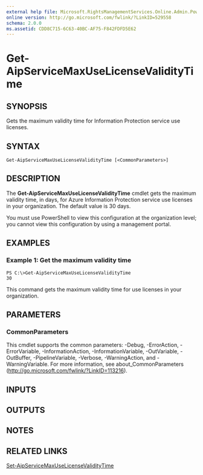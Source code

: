 ```yaml
---
external help file: Microsoft.RightsManagementServices.Online.Admin.PowerShell.dll-Help.xml
online version: http://go.microsoft.com/fwlink/?LinkID=529558
schema: 2.0.0
ms.assetid: CDD8C715-6C63-40BC-AF75-F842FDFD5E62
---
```


# Get-AipServiceMaxUseLicenseValidityTime

## SYNOPSIS
Gets the maximum validity time for Information Protection service use licenses.

## SYNTAX

```
Get-AipServiceMaxUseLicenseValidityTime [<CommonParameters>]
```

## DESCRIPTION
The **Get-AipServiceMaxUseLicenseValidityTime** cmdlet gets the maximum validity time, in days, for Azure Information Protection service use licenses in your organization. The default value is 30 days.

You must use PowerShell to view this configuration at the organization level; you cannot view this configuration by using a management portal.

## EXAMPLES

### Example 1: Get the maximum validity time
```
PS C:\>Get-AipServiceMaxUseLicenseValidityTime
30
```

This command gets the maximum validity time for use licenses in your organization.

## PARAMETERS

### CommonParameters
This cmdlet supports the common parameters: -Debug, -ErrorAction, -ErrorVariable, -InformationAction, -InformationVariable, -OutVariable, -OutBuffer, -PipelineVariable, -Verbose, -WarningAction, and -WarningVariable. For more information, see about_CommonParameters (http://go.microsoft.com/fwlink/?LinkID=113216).

## INPUTS

## OUTPUTS

## NOTES

## RELATED LINKS

[Set-AipServiceMaxUseLicenseValidityTime](./Set-AipServiceMaxUseLicenseValidityTime.md)


